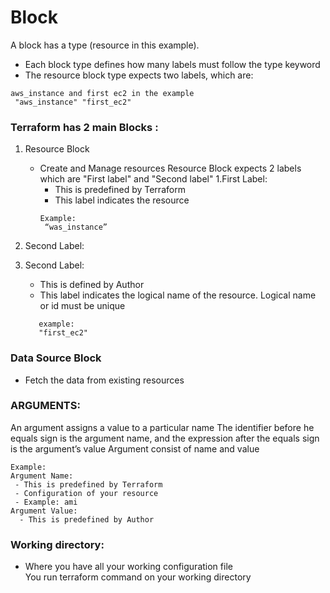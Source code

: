 # Block
A block has a type (resource in this example).  
- Each block type defines how many labels must follow the type keyword 
- The resource block type expects two labels, which are:
~~~
aws_instance and first ec2 in the example
 "aws_instance" "first_ec2"
 ~~~
### Terraform has 2 main Blocks : 
1. Resource Block
   - Create and Manage resources 
Resource Block expects 2 labels which are "First label" and "Second label" 
  1.First Label: 
       - This is predefined by Terraform 
       - This label indicates the resource
       ~~~
       Example:
        “was_instance” 
        ~~~

2.  Second Label:
  1. Second Label:
       - This is defined by Author 
       - This label indicates the logical name of the resource. Logical name or id must be unique 

      ~~~
         example: 
         "first_ec2"
      ~~~
 ### Data Source Block 
 - Fetch the data from existing resources 
 
 ### ARGUMENTS: 
 An argument assigns a value to a particular name 
 The identifier before he equals sign is the argument name, and the expression after the equals sign is the argument’s value 
 Argument consist of name and value 
 ~~~
 Example:
 Argument Name: 
  - This is predefined by Terraform 
  - Configuration of your resource 
  - Example: ami 
 Argument Value: 
   - This is predefined by Author 
~~~
 ### Working directory: 
 - Where you have all your working configuration file  
 You run terraform command on your working directory